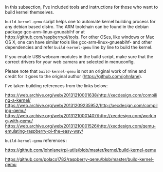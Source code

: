 In this subsection, I've included tools and instructions for those who want to build kernel themselves.

`build-kernel-qemu` script helps one to automate kernel building process for any debian based distro.
The ARM toolchain can be found in the debian package gcc-arm-linux-gnueabihf or at https://github.com/raspberrypi/tools. For other OSes, like windows or Mac OS X, one can have similar tools like gcc-arm-linux-gnueabihf- and other dependencies and refer `build-kernel-qemu` line by line to build the kernel.

If you enable USB webcam modules in the build script, make sure that the correct drivers for your web camera are selected in menuconfig.

Please note that `build-kernel-qemu` is not an original work of mine and credit for it goes to the original author (https://github.com/johnlane).

I've taken building references from the links below:

https://web.archive.org/web/20131210001638/http://xecdesign.com/compiling-a-kernel/
https://web.archive.org/web/20131209235952/http://xecdesign.com/compiling-qemu/
https://web.archive.org/web/20131210001407/http://xecdesign.com/working-with-qemu/
https://web.archive.org/web/20131210001526/http://xecdesign.com/qemu-emulating-raspberry-pi-the-easy-way/

`build-kernel-qemu` references :

https://github.com/johnlane/rpi-utils/blob/master/kernel/build-kernel-qemu

https://github.com/polaco1782/raspberry-qemu/blob/master/build-kernel-qemu
